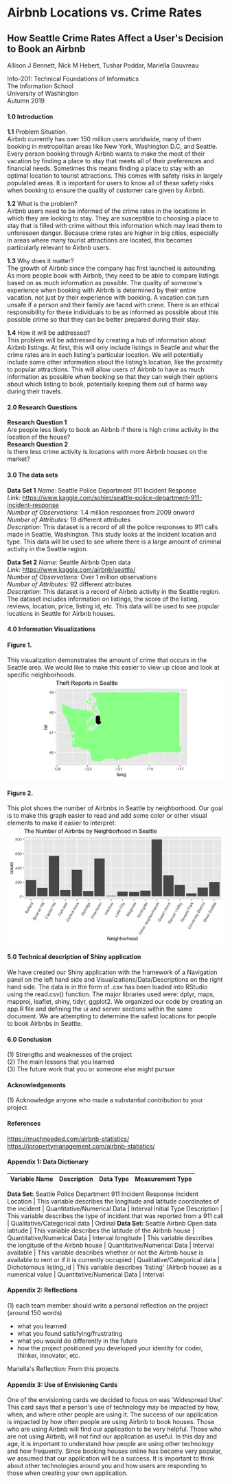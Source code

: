 # Airbnb Locations vs. Crime Rates
## How Seattle Crime Rates Affect a User's Decision to Book an Airbnb
Allison J Bennett, Nick M Hebert, Tushar Poddar, Mariella Gauvreau

Info-201: Technical Foundations of Informatics  
The Information School  
University of Washington  
Autumn 2019

#### 1.0 Introduction
  **1.1** Problem Situation.  
  Airbnb currently has over 150 million users worldwide, many of them booking in metropolitan areas like New York, Washington D.C, and Seattle. Every person booking through Airbnb wants to make the most of their vacation by finding a place to stay that meets all of their preferences and financial needs. Sometimes this means finding a place to stay with an optimal location to tourist attractions. This comes with safety risks in largely populated areas. It is important for users to know all of these safety risks when booking to ensure the quality of customer care given by Airbnb.

  **1.2** What is the problem?  
  Airbnb users need to be informed of the crime rates in the locations in which they are looking to stay. They are susceptible to choosing a place to stay that is filled with crime without this information which may lead them to unforeseen danger. Because crime rates are higher in big cities, especially in areas where many tourist attractions are located, this becomes particularly relevant to Airbnb users.

  **1.3** Why does it matter?  
  The growth of Airbnb since the company has first launched is astounding. As more people book with Airbnb, they need to be able to compare listings based on as much information as possible. The quality of someone's experience when booking with Airbnb is determined by their entire vacation, not just by their experience with booking. A vacation can turn unsafe if a person and their family are faced with crime. There is an ethical responsibility for these individuals to be as informed as possible about this possible crime so that they can be better prepared during their stay.

  **1.4** How it will be addressed?  
  This problem will be addressed by creating a hub of information about Airbnb listings. At first, this will only include listings in Seattle and what the crime rates are in each listing's particular location. We will potentially include some other information about the listing’s location, like the proximity to popular attractions. This will allow users of Airbnb to have as much information as possible when booking so that they can weigh their options about which listing to book, potentially keeping them out of harms way during their travels.

#### 2.0 Research Questions
  **Research Question 1**  
  Are people less likely to book an Airbnb if there is high crime activity in the location of the house?  
  **Research Question 2**  
  Is there less crime activity is locations with more Airbnb houses on the market?

#### 3.0 The data sets  
  **Data Set 1**
  *Name:* Seattle Police Department 911 Incident Response  
  *Link:* https://www.kaggle.com/sohier/seattle-police-department-911-incident-response  
  *Number of Observations:* 1.4 million responses from 2009 onward  
  *Number of Attributes:* 19 different attributes  
  *Description:* This dataset is a record of all the police responses to 911 calls made in Seattle, Washington. This study looks at the incident location and type. This data will be used to see where there is a large amount of criminal activity in the Seattle region.

  **Data Set 2**
  *Name:* Seattle Airbnb Open data  
  *Link:* https://www.kaggle.com/airbnb/seattle/  
  *Number of Observations:* Over 1 million observations  
  *Number of Attributes:* 92 different attributes  
  *Description:* This dataset is a record of Airbnb activity in the Seattle region. The dataset includes information on listings, the score of the listing, reviews, location, price, listing id, etc. This data will be used to see popular locations in Seattle for Airbnb houses.

#### 4.0 Information Visualizations  

#### Figure 1.
This visualization demonstrates the amount of crime that occurs in the Seattle area. We would like to make this easier to view up close and look at specific neighborhoods.
![wash_plot](pics/wash_plot.png)

#### Figure 2.
This plot shows the number of Airbnbs in Seattle by neighborhood. Our goal is to make this graph easier to read and add some color or other visual elements to make it easier to interpret.
![airbnb_plot](pics/airbnb_plot.png)

#### 5.0 Technical description of Shiny application  
We have created our Shiny application with the framework of a Navigation panel on the left hand side and Visualizations/Data/Descriptions on the right hand side. The data is in the form of .csv has been loaded into RStudio using the read.csv() function. The major libraries used were: dplyr, maps, mapproj, leaflet, shiny, tidyr, ggplot2. We organized our code by creating an app.R file and defining the ui and server sections within the same document. We are attempting to determine the safest locations for people to book Airbnbs in Seattle.

#### 6.0 Conclusion  
(1) Strengths and weaknesses of the project  
(2) The main lessons that you learned  
(3) The future work that you or someone else might pursue

#### Acknowledgements
(1) Acknowledge anyone who made a substantial contribution to your project

#### References
https://muchneeded.com/airbnb-statistics/  
https://ipropertymanagement.com/airbnb-statistics/

#### Appendix 1: Data Dictionary  
Variable Name | Description | Data Type | Measurement Type  
--- | --- | --- | ---
**Data Set:** Seattle Police Department 911 Incident Response
Incident Location | This variable describes the longitude and latitude coordinates of the incident  | Quantitative/Numerical Data | Interval
Initial Type Description | This variable describes the type of incident that was reported from a 911 call | Qualitative/Categorical data | Ordinal
**Data Set:** Seattle Airbnb Open data
latitude | This variable describes the latitude of the Airbnb house | Quantitative/Numerical Data | Interval
longitude | This variable describes the longitude of the Airbnb house | Quantitative/Numerical Data | Interval
available | This variable describes whether or not the Airbnb house is available to rent or if it is currently occupied | Qualitative/Categorical data | Dichotomous
listing_id | This variable describes 'listing' (Airbnb house) as a numerical value | Quantitative/Numerical Data | Interval

#### Appendix 2: Reflections  
(1) each team member should write a personal reflection on the project (around 150 words)
- what you learned
- what you found satisfying/frustrating
- what you would do differently in the future
- how the project positioned you developed your identity for coder, thinker, innovator, etc.

Mariella's Reflection: From this projects

#### Appendix 3: Use of Envisioning Cards  
One of the envisioning cards we decided to focus on was 'Widespread Use'. This card says that a person's use of technology may be impacted by how, when, and where other people are using it. The success of our application is impacted by how often people are using Airbnb to book houses. Those who are using Airbnb will find our application to be very helpful. Those who are not using Airbnb, will not find our application as useful. In this day and age, it is important to understand how people are using other technology and how frequently. Since booking houses online has become very popular, we assumed that our application will be a success. It is important to think about other technologies around you and how users are responding to those when creating your own application.
